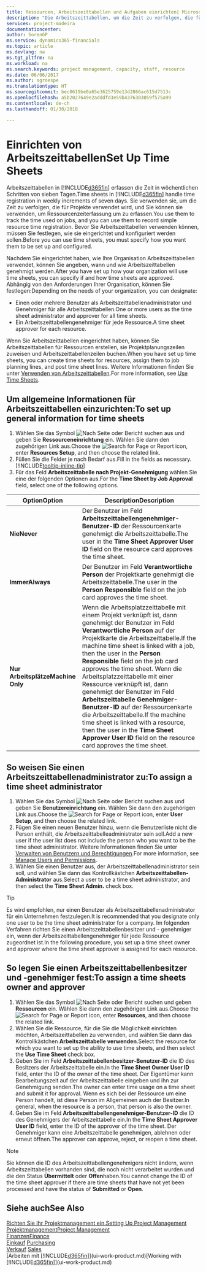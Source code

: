 ```yaml
---
title: Ressourcen, Arbeitszeittabellen und Aufgaben einrichten| Microsoft Docs
description: "Die Arbeitszeittabellen, um die Zeit zu verfolgen, die für Projekte verwendet wurde und Ressourcen verwendet wurde und halfen Ihnen mit Projektmanagement, der Stellenbesetzung und der Kapazität"
services: project-madeira
documentationcenter: 
author: SorenGP
ms.service: dynamics365-financials
ms.topic: article
ms.devlang: na
ms.tgt_pltfrm: na
ms.workload: na
ms.search.keywords: project management, capacity, staff, resource
ms.date: 06/06/2017
ms.author: sgroespe
ms.translationtype: HT
ms.sourcegitcommit: bec0619be0a65e3625759e13d2866ac615d7513c
ms.openlocfilehash: a5b2027649e2adddfd3e59b4376303059f575a99
ms.contentlocale: de-ch
ms.lasthandoff: 01/30/2018

---
```

# <a name="set-up-time-sheets"></a><span data-ttu-id="32f0a-103">Einrichten von Arbeitszeittabellen</span><span class="sxs-lookup"><span data-stu-id="32f0a-103">Set Up Time Sheets</span></span>
<span data-ttu-id="32f0a-104">Arbeitszeittabellen in [!INCLUDE[d365fin](includes/d365fin_md.md)] erfassen die Zeit in wöchentlichen Schritten von sieben Tagen.</span><span class="sxs-lookup"><span data-stu-id="32f0a-104">Time sheets in [!INCLUDE[d365fin](includes/d365fin_md.md)] handle time registration in weekly increments of seven days.</span></span> <span data-ttu-id="32f0a-105">Sie verwenden sie, um die Zeit zu verfolgen, die für Projekte verwendet wird, und Sie können sie verwenden, um Ressourcenzeiterfassung um zu erfassen.</span><span class="sxs-lookup"><span data-stu-id="32f0a-105">You use them to track the time used on jobs, and you can use them to record simple resource time registration.</span></span> <span data-ttu-id="32f0a-106">Bevor Sie Arbeitszeittabellen verwenden können, müssen Sie festlegen, wie sie eingerichtet und konfiguriert werden sollen.</span><span class="sxs-lookup"><span data-stu-id="32f0a-106">Before you can use time sheets, you must specify how you want them to be set up and configured.</span></span>

<span data-ttu-id="32f0a-107">Nachdem Sie eingerichtet haben, wie Ihre Organisation Arbeitszeittabellen verwendet, können Sie angeben, wann und wie Arbeitszeittabellen genehmigt werden.</span><span class="sxs-lookup"><span data-stu-id="32f0a-107">After you have set up how your organization will use time sheets, you can specify if and how time sheets are approved.</span></span> <span data-ttu-id="32f0a-108">Abhängig von den Anforderungen Ihrer Organisation, können Sie festlegen:</span><span class="sxs-lookup"><span data-stu-id="32f0a-108">Depending on the needs of your organization, you can designate:</span></span>

* <span data-ttu-id="32f0a-109">Einen oder mehrere Benutzer als Arbeitszeittabellenadministrator und Genehmiger für alle Arbeitszeittabellen.</span><span class="sxs-lookup"><span data-stu-id="32f0a-109">One or more users as the time sheet administrator and approver for all time sheets.</span></span>
* <span data-ttu-id="32f0a-110">Ein Arbeitszeittabellengenehmiger für jede Ressource.</span><span class="sxs-lookup"><span data-stu-id="32f0a-110">A time sheet approver for each resource.</span></span>

<span data-ttu-id="32f0a-111">Wenn Sie Arbeitszeittabellen eingerichtet haben, können Sie Arbeitszeittabellen für Ressourcen erstellen, sie Projektplanungszeilen zuweisen und Arbeitszeittabellenzeilen buchen.</span><span class="sxs-lookup"><span data-stu-id="32f0a-111">When you have set up time sheets, you can create time sheets for resources, assign them to job planning lines, and post time sheet lines.</span></span> <span data-ttu-id="32f0a-112">Weitere Informationen finden Sie unter [Verwenden von Arbeitszeittabellen](projects-how-use-time-sheets.md).</span><span class="sxs-lookup"><span data-stu-id="32f0a-112">For more information, see [Use Time Sheets](projects-how-use-time-sheets.md).</span></span>

## <a name="to-set-up-general-information-for-time-sheets"></a><span data-ttu-id="32f0a-113">Um allgemeine Informationen für Arbeitszeittabellen einzurichten:</span><span class="sxs-lookup"><span data-stu-id="32f0a-113">To set up general information for time sheets</span></span>
1. <span data-ttu-id="32f0a-114">Wählen Sie das Symbol ![Nach Seite oder Bericht suchen](media/ui-search/search_small.png "Nach Seite oder Bericht suchen") aus und geben Sie **Ressourceneinrichtung** ein. Wählen Sie dann den zugehörigen Link aus.</span><span class="sxs-lookup"><span data-stu-id="32f0a-114">Choose the ![Search for Page or Report](media/ui-search/search_small.png "Search for Page or Report icon") icon, enter **Resources Setup**, and then choose the related link.</span></span>  
2. <span data-ttu-id="32f0a-115">Füllen Sie die Felder je nach Bedarf aus.</span><span class="sxs-lookup"><span data-stu-id="32f0a-115">Fill in the fields as necessary.</span></span> [!INCLUDE[tooltip-inline-tip](includes/tooltip-inline-tip_md.md)]
3. <span data-ttu-id="32f0a-116">Für das Feld **Arbeitszeittabelle nach Projekt-Genehmigung** wählen Sie eine der folgenden Optionen aus.</span><span class="sxs-lookup"><span data-stu-id="32f0a-116">For the **Time Sheet by Job Approval** field, select one of the following options.</span></span>

| <span data-ttu-id="32f0a-117">Option</span><span class="sxs-lookup"><span data-stu-id="32f0a-117">Option</span></span> | <span data-ttu-id="32f0a-118">Description</span><span class="sxs-lookup"><span data-stu-id="32f0a-118">Description</span></span> |
| --- | --- |
| <span data-ttu-id="32f0a-119">**Nie**</span><span class="sxs-lookup"><span data-stu-id="32f0a-119">**Never**</span></span> |<span data-ttu-id="32f0a-120">Der Benutzer im Feld **Arbeitszeittabellengenehmiger-Benutzer-ID** der Ressourcenkarte genehmigt die Arbeitszeittabelle.</span><span class="sxs-lookup"><span data-stu-id="32f0a-120">The user in the **Time Sheet Approver User ID** field on the resource card approves the time sheet.</span></span> |
| <span data-ttu-id="32f0a-121">**Immer**</span><span class="sxs-lookup"><span data-stu-id="32f0a-121">**Always**</span></span> |<span data-ttu-id="32f0a-122">Der Benutzer im Feld **Verantwortliche Person** der Projektkarte genehmigt die Arbeitszeittabelle.</span><span class="sxs-lookup"><span data-stu-id="32f0a-122">The user in the **Person Responsible** field on the job card approves the time sheet.</span></span> |
| <span data-ttu-id="32f0a-123">**Nur Arbeitsplätze**</span><span class="sxs-lookup"><span data-stu-id="32f0a-123">**Machine Only**</span></span> |<span data-ttu-id="32f0a-124">Wenn die Arbeitsplatzzeittabelle mit einem Projekt verknüpft ist, dann genehmigt der Benutzer im Feld **Verantwortliche Person** auf der Projektkarte die Arbeitszeittabelle.</span><span class="sxs-lookup"><span data-stu-id="32f0a-124">If the machine time sheet is linked with a job, then the user in the **Person Responsible** field on the job card approves the time sheet.</span></span> <span data-ttu-id="32f0a-125">Wenn die Arbeitsplatzzeittabelle mit einer Ressource verknüpft ist, dann genehmigt der Benutzer im Feld **Arbeitszeittabelle Genehmiger-Benutzer-ID** auf der Ressourcenkarte die Arbeitszeittabelle.</span><span class="sxs-lookup"><span data-stu-id="32f0a-125">If the machine time sheet is linked with a resource, then the user in the **Time Sheet Approver User ID** field on the resource card approves the time sheet.</span></span> |

## <a name="to-assign-a-time-sheet-administrator"></a><span data-ttu-id="32f0a-126">So weisen Sie einen Arbeitszeittabellenadministrator zu:</span><span class="sxs-lookup"><span data-stu-id="32f0a-126">To assign a time sheet administrator</span></span>
1. <span data-ttu-id="32f0a-127">Wählen Sie das Symbol ![Nach Seite oder Bericht suchen](media/ui-search/search_small.png "Nach Seite oder Bericht suchen") aus und geben Sie **Benutzereinrichtung** ein. Wählen Sie dann den zugehörigen Link aus.</span><span class="sxs-lookup"><span data-stu-id="32f0a-127">Choose the ![Search for Page or Report](media/ui-search/search_small.png "Search for Page or Report icon") icon, enter **User Setup**, and then choose the related link.</span></span>  
2. <span data-ttu-id="32f0a-128">Fügen Sie einen neuen Benutzer hinzu, wenn die Benutzerliste nicht die Person enthält, die Arbeitszeittabelleadministrator sein soll.</span><span class="sxs-lookup"><span data-stu-id="32f0a-128">Add a new user if the user list does not include the person who you want to be the time sheet administrator.</span></span> <span data-ttu-id="32f0a-129">Weitere Informationen finden Sie unter [Verwalten von Benutzern und Berechtigungen](ui-how-users-permissions.md).</span><span class="sxs-lookup"><span data-stu-id="32f0a-129">For more information, see [Manage Users and Permissions](ui-how-users-permissions.md).</span></span>
3. <span data-ttu-id="32f0a-130">Wählen Sie einen Benutzer aus, der Arbeitszeittabellenadministrator sein soll, und wählen Sie dann das Kontrollkästchen **Arbeitszeittabellen-Administrator** aus.</span><span class="sxs-lookup"><span data-stu-id="32f0a-130">Select a user to be a time sheet administrator, and then select the **Time Sheet Admin.** check box.</span></span>  

> [!TIP]  
>   <span data-ttu-id="32f0a-131">Es wird empfohlen, nur einen Benutzer als Arbeitszeittabellenadministrator für ein Unternehmen festzulegen.</span><span class="sxs-lookup"><span data-stu-id="32f0a-131">It is recommended that you designate only one user to be the time sheet administrator for a company.</span></span> <span data-ttu-id="32f0a-132">Im folgenden Verfahren richten Sie einen Arbeitszeittabellenbesitzer und - genehmiger ein, wenn der Arbeitszeittabellengenehmiger für jede Ressource zugeordnet ist.</span><span class="sxs-lookup"><span data-stu-id="32f0a-132">In the following procedure, you set up a time sheet owner and approver where the time sheet approver is assigned for each resource.</span></span>  

## <a name="to-assign-a-time-sheets-owner-and-approver"></a><span data-ttu-id="32f0a-133">So legen Sie einen Arbeitszeittabellenbesitzer und -genehmiger fest:</span><span class="sxs-lookup"><span data-stu-id="32f0a-133">To assign a time sheets owner and approver</span></span>
1. <span data-ttu-id="32f0a-134">Wählen Sie das Symbol ![Nach Seite oder Bericht suchen](media/ui-search/search_small.png "Nach Seite oder Bericht suchen") und geben **Ressourcen** ein. Wählen Sie dann den zugehörigen Link aus.</span><span class="sxs-lookup"><span data-stu-id="32f0a-134">Choose the ![Search for Page or Report](media/ui-search/search_small.png "Search for Page or Report icon") icon, enter **Resources**, and then choose the related link.</span></span>
2. <span data-ttu-id="32f0a-135">Wählen Sie die Ressource, für die Sie die Möglichkeit einrichten möchten, Arbeitszeittabellen zu verwenden, und wählen Sie dann das Kontrollkästchen **Arbeitszeittabelle verwenden**.</span><span class="sxs-lookup"><span data-stu-id="32f0a-135">Select the resource for which you want to set up the ability to use time sheets, and then select the **Use Time Sheet** check box.</span></span>  
3. <span data-ttu-id="32f0a-136">Geben Sie im Feld **Arbeitszeittabellenbesitzer-Benutzer-ID** die ID des Besitzers der Arbeitszeittabelle ein.</span><span class="sxs-lookup"><span data-stu-id="32f0a-136">In the **Time Sheet Owner User ID** field, enter the ID of the owner of the time sheet.</span></span> <span data-ttu-id="32f0a-137">Der Eigentümer kann Bearbeitungszeit auf der Arbeitszeittabelle eingeben und ihn zur Genehmigung senden.</span><span class="sxs-lookup"><span data-stu-id="32f0a-137">The owner can enter time usage on a time sheet and submit it for approval.</span></span> <span data-ttu-id="32f0a-138">Wenn es sich bei der Ressource um eine Person handelt, ist diese Person im Allgemeinen auch der Besitzer.</span><span class="sxs-lookup"><span data-stu-id="32f0a-138">In general, when the resource is a person, that person is also the owner.</span></span>  
4. <span data-ttu-id="32f0a-139">Geben Sie im Feld **Arbeitszeittabellengenehmiger-Benutzer-ID** die ID des Genehmigers der Arbeitszeittabelle ein.</span><span class="sxs-lookup"><span data-stu-id="32f0a-139">In the **Time Sheet Approver User ID** field, enter the ID of the approver of the time sheet.</span></span> <span data-ttu-id="32f0a-140">Der Genehmiger kann eine Arbeitszeittabelle genehmigen, ablehnen oder erneut öffnen.</span><span class="sxs-lookup"><span data-stu-id="32f0a-140">The approver can approve, reject, or reopen a time sheet.</span></span>  

> [!NOTE]  
>   <span data-ttu-id="32f0a-141">Sie können die ID des Arbeitszeittabellengenehmigers nicht ändern, wenn Arbeitszeittabellen vorhanden sind, die noch nicht verarbeitet wurden und die den Status **Übermittelt** oder **Offen**haben.</span><span class="sxs-lookup"><span data-stu-id="32f0a-141">You cannot change the ID of the time sheet approver if there are time sheets that have not yet been processed and have the status of **Submitted** or **Open**.</span></span>

## <a name="see-also"></a><span data-ttu-id="32f0a-142">Siehe auch</span><span class="sxs-lookup"><span data-stu-id="32f0a-142">See Also</span></span>
[<span data-ttu-id="32f0a-143">Richten Sie Ihr Projektmanagement ein.</span><span class="sxs-lookup"><span data-stu-id="32f0a-143">Setting Up Project Management</span></span>](projects-setup-projects.md)  
[<span data-ttu-id="32f0a-144">Projektmanagement</span><span class="sxs-lookup"><span data-stu-id="32f0a-144">Project Management</span></span>](projects-manage-projects.md)  
[<span data-ttu-id="32f0a-145">Finanzen</span><span class="sxs-lookup"><span data-stu-id="32f0a-145">Finance</span></span>](finance.md)  
<span data-ttu-id="32f0a-146">[Einkauf](purchasing-manage-purchasing.md)       </span><span class="sxs-lookup"><span data-stu-id="32f0a-146">[Purchasing](purchasing-manage-purchasing.md)       </span></span>  
<span data-ttu-id="32f0a-147">[Verkauf](sales-manage-sales.md)    </span><span class="sxs-lookup"><span data-stu-id="32f0a-147">[Sales](sales-manage-sales.md)    </span></span>  
<span data-ttu-id="32f0a-148">[Arbeiten mit [!INCLUDE[d365fin](includes/d365fin_md.md)]](ui-work-product.md)</span><span class="sxs-lookup"><span data-stu-id="32f0a-148">[Working with [!INCLUDE[d365fin](includes/d365fin_md.md)]](ui-work-product.md)</span></span>  

